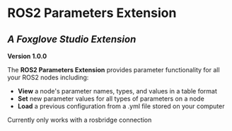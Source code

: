 # ROS2 Parameters Extension

## _A Foxglove Studio Extension_

**Version 1.0.0**

The **ROS2 Parameters Extension** provides parameter functionality for all your ROS2 nodes including: 

- **View** a node's parameter names, types, and values in a table format
- **Set** new parameter values for all types of parameters on a node
- **Load** a previous configuration from a .yml file stored on your computer

Currently only works with a rosbridge connection
